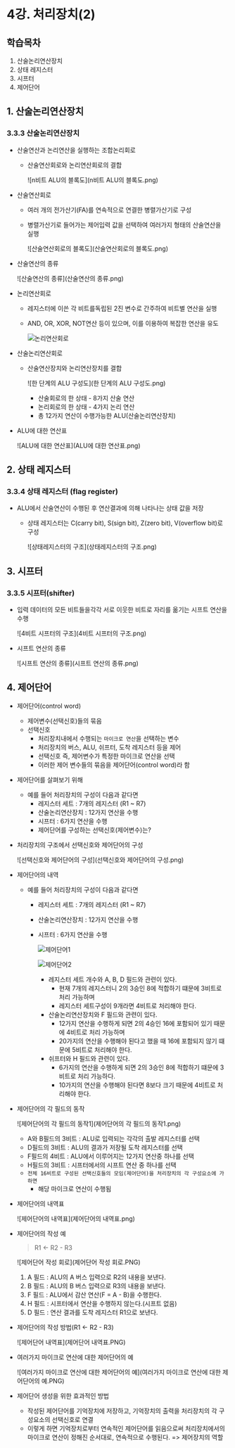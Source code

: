 # 4강. 처리장치(2)

## 학습목차

1. 산술논리연산장치
2. 상태 레지스터
3. 시프터
4. 제어단어



## 1. 산술논리연산장치

### 3.3.3 산술논리연산장치

- 산술연산과 논리연산을 실행하는 조합논리회로

  - 산술연산회로와 논리연산회로의 결합

    ![n비트 ALU의 블록도](n비트 ALU의 블록도.png)

- 산술연산회로

  - 여러 개의 전가산기(FA)를 연속적으로 연결한 병렬가산기로 구성

  - 병렬가산기로 들어가는 제어입력 값을 선택하여 여러가지 형태의 산술연산을 실행

    ![산술연산회로의 블록도](산술연산회로의 블록도.png)

- 산술연산의 종류

  ![산술연산의 종류](산술연산의 종류.png)

- 논리연산회로

  - 레지스터에 이쓴 각 비트를독립된 2진 변수로 간주하여 비트별 연산을 실행

  - AND, OR, XOR, NOT연산 등이 있으며, 이를 이용하여 복잡한 연산을 유도

    ![논리연산회로](논리연산회로.png)

- 산술논리연산회로

  - 산술연산장치와 논리연산장치를 결합

    ![한 단계의 ALU 구성도](한 단계의 ALU 구성도.png)

    - 산술회로의 한 상태 - 8가지 산술 연산
    - 논리회로의 한 상태 - 4가지 논리 연산
    - 총 12가지 연산이 수행가능한 ALU(산술논리연산장치)

- ALU에 대한 연산표

  ![ALU에 대한 연산표](ALU에 대한 연산표.png)

  

## 2. 상태 레지스터

### 3.3.4 상태 레지스터 (flag register)

- ALU에서 산술연산이 수행된 후 연산결과에 의해 나타나는 상태 값을 저장

  - 상태 레지스터는 C(carry bit), S(sign bit), Z(zero bit), V(overflow bit)로 구성

    ![상태레지스터의 구조](상태레지스터의 구조.png)

## 3. 시프터

### 3.3.5 시프터(shifter)

- 입력 데이터의 모든 비트들을각각 서로 이웃한 비트로 자리를 옮기는 시프트 연산을 수행

  ![4비트 시프터의 구조](4비트 시프터의 구조.png)

- 시프트 연산의 종류

  ![시프트 연산의 종류](시프트 연산의 종류.png)

## 4. 제어단어

- 제어단어(control word)
  - 제어변수(선택신호)들의 묶음
  - 선택신호
    - 처리장치내에서 수행되는 `마이크로 연산`을 선택하는 변수
    - 처리장치의 버스, ALU, 쉬프터, 도착 레지스터 등을 제어
    - 선택신호 즉, 제어변수가 특정한 마이크로 연산을 선택
    - 이러한 제어 변수들의 묶음을 제어단어(control word)라 함
- 제어단어를 살펴보기 위해
  - 예를 들어 처리장치의 구성이 다음과 같다면
    - 레지스터 세트 : 7개의 레지스터 (R1 ~ R7)
    - 산술논리연산장치 : 12가지 연산을 수행
    - 시프터 : 6가지 연산을 수행
    - 제어단어를 구성하는 선택신호(제어변수)는?

- 처리장치의 구조에서 선택신호와 제어단어의 구성

  ![선택신호와 제어단어의 구성](선택신호와 제어단어의 구성.png)

- 제어단어의 내역

  - 예를 들어 처리장치의 구성이 다음과 같다면

    - 레지스터 세트 : 7개의 레지스터 (R1 ~ R7)

    - 산술논리연산장치 : 12가지 연산을 수행

    - 시프터 : 6가지 연산을 수행

      ![제어단어1](제어단어1.png)

      ![제어단어2](제어단어2.png)

      - 레지스터 세트 개수와 A, B, D 필드와 관련이 있다. 
        - 현재 7개의 레지스터니 2의 3승인 8에 적합하기 떄문에 3비트로 처리 가능하며
        - 레지스터 세트구성이 9개라면 4비트로 처리해야 한다.
      - 산술논리연산장치와 F 필드와 관련이 있다.
        - 12가지 연산을 수행하게 되면 2의 4승인 16에 포함되어 있기 때문에 4비트로 처리 가능하며
        - 20가지의 연산을 수행해야 된다고 했을 때 16에 포함되지 않기 떄문에 5비트로 처리해야 한다.
      - 쉬프터와 H 필드와 관련이 있다.
        - 6가지의 연산을 수행하게 되면 2의 3승인 8에 적합하기 떄문에 3비트로 처리 가능하다.
        - 10가지의 연산을 수행해야 된다면 8보다 크기 때문에 4비트로 처리해야 한다.

- 제어단어의 각 필드의 동작

  ![제어단어의 각 필드의 동작1](제어단어의 각 필드의 동작1.png)

  - A와 B필드의 3비트 : ALU로 입력되는 각각의 출발 레지스터를 선택
  - D필드의 3비트 : ALU의 결과가 저장될 도착 레지스터를 선택
  - F필드의 4비트 : ALU에서 이루어지는 12가지 연산중 하나를 선택
  - H필드의 3비트 : 시프터에서의 시프트 연산 중 하나를 선택
  - `전체 16비트로 구성된 선택신호들의 모임(제어단어)을 처리장치의 각 구성요소에 가하면`
    - 해당 마이크로 연산이 수행됨

- 제어단어의 내역표

  ![제어단어의 내역표](제어단어의 내역표.png)

- 제어단어의 작성 예

  > R1 ← R2 - R3

  ![제어단어 작성 회로](제어단어 작성 회로.PNG)

  1. A 필드 : ALU의 A 버스 입력으로 R2의 내용을 보낸다.
  2. B 필드 : ALU의 B 버스 입력으로 R3의 내용을 보낸다.
  3. F 필드 : ALU에서 감산 연산(F = A - B)을 수행한다.
  4. H 필드 : 시프터에서 연산을 수행하지 않는다.(시프트 없음)
  5. D 필드 : 연산 결과를 도착 레지스터 R1으로 보낸다.

- 제어단어의 작성 방법(R1 ← R2 - R3)

  ![제어단어 내역표](제어단어 내역표.PNG)

- 여러가지 마이크로 연산에 대한 제어단어의 예

  ![여러가지 마이크로 연산에 대한 제어단어의 예](여러가지 마이크로 연산에 대한 제어단어의 예.PNG)

- 제어단어 생성을 위한 효과적인 방법

  - 작성된 제어단어를 기억장치에 저장하고, 기억장치의 출력을 처리장치의 각 구성요소의 선택신호로 연결
  - 이렇게 하면 기억장치로부터 연속적인 제어단어를 읽음으로써 처리장치에서의 마이크로 연산이 정해진 순서대로, 연속적으로 수행된다. => 제어장치의 역할

